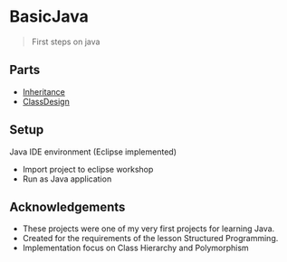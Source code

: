 # BasicJava
> First steps on java 


## Parts
* [Inheritance](Inheritance/README.md)
* [ClassDesign](ClassDesign/README.md)

 ## Setup
Java IDE environment (Eclipse implemented)

* Import project to eclipse workshop
* Run as Java application


## Acknowledgements
- These projects were one of my very first projects for learning Java.
- Created for the requirements of the lesson Structured Programming.
- Implementation focus on Class Hierarchy and Polymorphism
